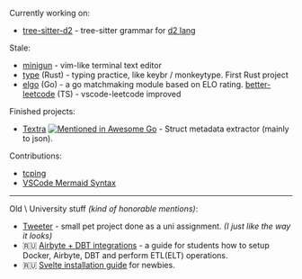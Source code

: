 Currently working on: 
* [tree-sitter-d2](https://github.com/ravsii/tree-sitter-d2) - tree-sitter grammar for [d2 lang](https://d2lang.com/)

Stale:
* [minigun](https://github.com/ravsii/minigun) - vim-like terminal text editor
* [type](https://github.com/ravsii/typer) (Rust) - typing practice, like keybr / monkeytype. First Rust project
* [elgo](https://github.com/ravsii/elgo) (Go) - a go matchmaking module based on ELO rating.
   [better-leetcode](https://github.com/ravsii/better-leetcode) (TS) - vscode-leetcode improved

Finished projects:

- [Textra](https://github.com/ravsii/textra) [![Mentioned in Awesome Go](https://awesome.re/mentioned-badge.svg)](https://github.com/avelino/awesome-go) - Struct metadata extractor (mainly to json).

Contributions:

- [tcping](https://github.com/pouriyajamshidi/tcping)
- [VSCode Mermaid Syntax](https://github.com/bpruitt-goddard/vscode-mermaid-syntax-highlight)

___

Old \ University stuff _(kind of honorable mentions)_:

- [Tweeter](https://github.com/ravsii/tweeter) - small pet project done as a uni assignment. _(I just like the way it looks)_
- 🇷🇺 [Airbyte + DBT integrations](https://github.com/ravsii/UDvIS) - a guide for students how to setup Docker, Airbyte, DBT and perform ETL(ELT) operations.
- 🇷🇺 [Svelte installation guide](https://github.com/ravsii/svelte-installation-guide-ru) for newbies.

